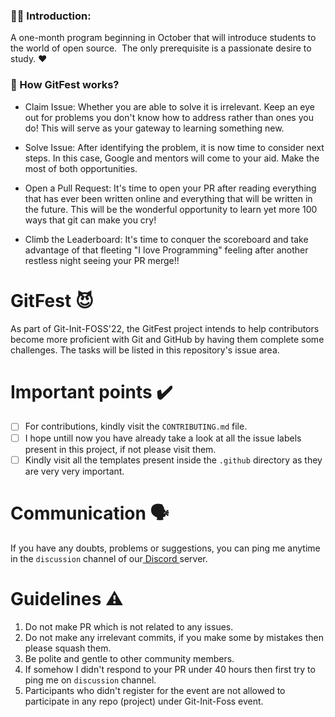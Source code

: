 ### 🙋‍♀️ Introduction:
A one-month program beginning in October that will introduce students to the world of open source.  The only prerequisite is a passionate desire to study. ❤️


### 🤔 How GitFest works?
- Claim Issue: Whether you are able to solve it is irrelevant. Keep an eye out for problems you don't know how to address rather than ones you do! This will serve as your gateway to learning something new.

- Solve Issue: After identifying the problem, it is now time to consider next steps. In this case, Google and mentors will come to your aid. Make the most of both opportunities.

- Open a Pull Request: It's time to open your PR after reading everything that has ever been written online and everything that will be written in the future. This will be the wonderful opportunity to learn yet more 100 ways that git can make you cry!

- Climb the Leaderboard: It's time to conquer the scoreboard and take advantage of that fleeting "I love Programming" feeling after another restless night seeing your PR merge!!

# GitFest 😈
As part of Git-Init-FOSS'22, the GitFest project intends to help contributors become more proficient with Git and GitHub by having them complete some challenges.
The tasks will be listed in this repository's issue area.

# Important points ✔️
- [ ] For contributions, kindly visit the `CONTRIBUTING.md` file.
- [ ] I hope untill now you have already take a look at all the issue labels present in this project, if not please visit them.
- [ ] Kindly visit all the templates present inside the `.github` directory as they are very very important.

# Communication 🗣️
  If you have any doubts, problems or suggestions, you can ping me anytime in the `discussion` channel of our<a href = "https://discord.gg/pR8cGUuX"> Discord </a> server.

# Guidelines ⚠️
1. Do not make PR which is not related to any issues.
2. Do not make any irrelevant commits, if you make some by mistakes then please squash them.
3. Be polite and gentle to other community members.
4. If somehow I didn't respond to your PR under 40 hours then first try to ping me on `discussion` channel.
5. Participants who didn't register for the event are not allowed to participate in any repo (project) under Git-Init-Foss event.
